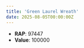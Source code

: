 ```yaml
---
title: 'Green Laurel Wreath'
date: 2025-08-05T00:00:00Z
---
```

- **RAP**: 97447
- **Value**: 100000
